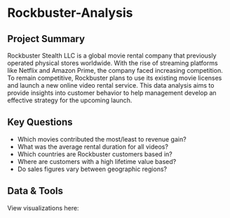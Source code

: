 # Rockbuster-Analysis
## Project Summary
Rockbuster Stealth LLC is a global movie rental company that previously operated physical stores worldwide. With the rise of streaming platforms like Netflix and Amazon Prime, the company faced increasing competition. To remain competitive, Rockbuster plans to use its existing movie licenses and launch a new online video rental service.
This data analysis aims to provide insights into customer behavior to help management develop an effective strategy for the upcoming launch.
## Key Questions
- Which movies contributed the most/least to revenue gain?
- What was the average rental duration for all videos?
- Which countries are Rockbuster customers based in?
- Where are customers with a high lifetime value based?
- Do sales figures vary between geographic regions?
## Data & Tools
View visualizations here:
